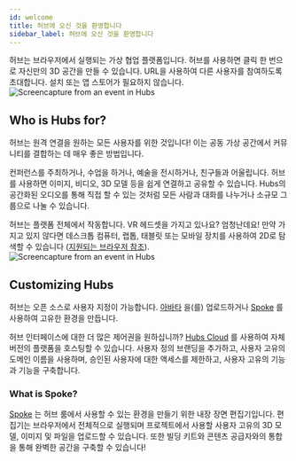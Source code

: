 ```yaml
---
id: welcome
title: 허브에 오신 것을 환영합니다
sidebar_label: 허브에 오신 것을 환영합니다
---
```


허브는 브라우저에서 실행되는 가상 협업 플랫폼입니다. 허브를 사용하면 클릭 한 번으로 자신만의 3D 공간을 만들 수 있습니다. URL을 사용하여 다른 사용자를 참여하도록 초대합니다. 설치 또는 앱 스토어가 필요하지 않습니다.
![Screencapture from an event in Hubs](img/hubs-business.jpeg)

## Who is Hubs for?
허브는 원격 연결을 원하는 모든 사용자를 위한 것입니다! 이는 공동 가상 공간에서 커뮤니티를 결합하는 데 매우 좋은 방법입니다.

컨퍼런스를 주최하거나, 수업을 하거나, 예술을 전시하거나, 친구들과 어울립니다. 허브를 사용하면 이미지, 비디오, 3D 모델 등을 쉽게 연결하고 공유할 수 있습니다. Hubs의 공간화된 오디오를 통해 직접 할 수 있는 것처럼 모든 사람과 대화를 나누거나 소규모 그룹으로 나눌 수 있습니다.

허브는 플랫폼 전체에서 작동합니다. VR 헤드셋을 가지고 있나요? 엄청난데요! 만약 가지고 있지 않다면 데스크톱 컴퓨터, 랩톱, 태블릿 또는 모바일 장치를 사용하여 2D로 탐색할 수 있습니다 ([지원되는 브라우저 참조](hubs-create-join-rooms.html#for-2d-experience)).
![Screencapture from an event in Hubs](img/hubs-scenes3.jpeg)


## Customizing Hubs
허브는 오픈 소스로 사용자 지정이 가능합니다. [아바타](intro-avatars.md) 을(를) 업로드하거나 [Spoke](Intro-spoke.html) 를 사용하여 고유한 환경을 만듭니다.

허브 인터페이스에 대한 더 많은 제어권을 원하십니까? [Hubs Cloud](hubs-cloud-intro.html) 를 사용하여 자체 버전의 플랫폼을 호스팅할 수 있습니다. 사용자 정의 브랜딩을 추가하고, 사용자 고유의 도메인 이름을 사용하며, 승인된 사용자에 대한 액세스를 제한하고, 사용자 고유의 기능과 기능을 구축합니다.

### What is Spoke? 
[Spoke](intro-spoke.html) 는 허브 룸에서 사용할 수 있는 환경을 만들기 위한 내장 장면 편집기입니다. 편집기는 브라우저에서 전체적으로 실행되며 프로젝트에서 사용할 사용자 고유의 3D 모델, 이미지 및 파일을 업로드할 수 있습니다. 또한 빌딩 키트와 콘텐츠 공급자와의 통합을 통해 완벽한 공간을 구축할 수 있습니다!

